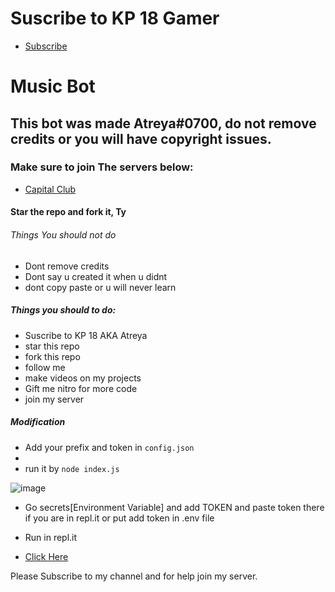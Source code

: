 # Suscribe to KP 18 Gamer
- [Subscribe](https://www.youtube.com/channel/UCo2iuPS4FZ8V6H_ct2F8-2A/featured)
 # Music Bot

## This bot was made Atreya#0700, do not remove credits or you will have copyright issues.
### Make sure to join The servers below:
- [Capital Club](https://discord.gg/gU7XAxTpX5)

#### Star the repo and fork it, Ty
###### Things You should not do
- Dont remove credits
- Dont say u created it when u didnt
- dont copy paste or u will never learn
##### Things you should to do:
- Suscribe to  KP 18 AKA Atreya
- star this repo
- fork this repo
- follow me
- make videos on my projects
- Gift me nitro for more code
- join my server


##### Modification 
- Add your prefix and  token in `config.json`
-
- run it by `node index.js` 


![image](https://user-images.githubusercontent.com/74746579/118621063-c1b21780-b7e5-11eb-9938-05428796283d.png)

- Go secrets[Environment Variable] and add TOKEN and paste token there if you are in repl.it or put  add token in .env file

- Run in repl.it
- [Click Here](https://replit.com/@GamingDiwas/Music-Bot-With-Filter#README.md)


Please Subscribe to my channel and for help join my server.
